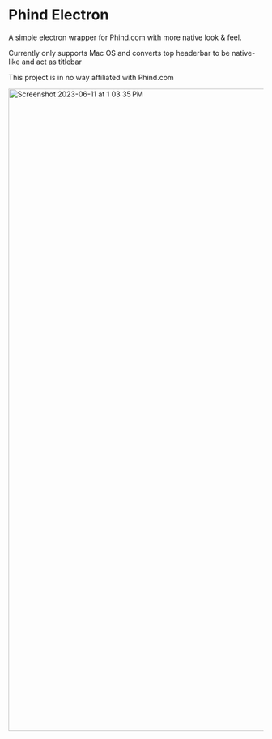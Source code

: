 # Phind Electron

A simple electron wrapper for Phind.com with more native look & feel.

Currently only supports Mac OS and converts top headerbar to be native-like and act as titlebar

This project is in no way affiliated with Phind.com

<img width="1268" alt="Screenshot 2023-06-11 at 1 03 35 PM" src="https://github.com/SilverMarcs/phind-electron/assets/77480421/93cbd79a-01aa-417f-9611-6e664915ae6f">

